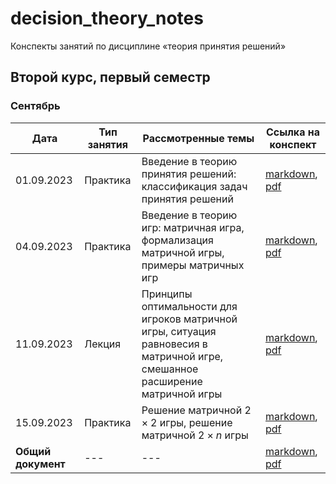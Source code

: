 # decision_theory_notes

Конспекты занятий по дисциплине «теория принятия решений» 

## Второй курс, первый семестр

### Сентябрь

| Дата       | Тип занятия | Рассмотренные темы                               | Ссылка на конспект |
|------------|-------------|--------------------------------------------------|--------------------|
| 01.09.2023 | Практика | Введение в теорию принятия решений: классификация задач принятия решений | [markdown](semester_01/september/01-09-2023.md), [pdf](semester_01/september/render/01-09-2023.pdf)       |
| 04.09.2023 | Практика | Введение в теорию игр: матричная игра, формализация матричной игры, примеры матричных игр | [markdown](semester_01/september/04-09-2023.md), [pdf](semester_01/september/render/04-09-2023.pdf)       |
| 11.09.2023 | Лекция | Принципы оптимальности для игроков матричной игры, ситуация равновесия в матричной игре, смешанное расширение матричной игры | [markdown](semester_01/september/11-09-2023.md), [pdf](semester_01/september/render/11-09-2023.pdf)       |
| 15.09.2023 | Практика | Решение матричной $2 \times 2$ игры, решение матричной $2 \times n$ игры | [markdown](semester_01/september/15-09-2023.md), [pdf](semester_01/september/render/15-09-2023.pdf)       |
| **Общий документ** | --- | ---| [markdown](semester_01/september/september.md), [pdf](semester_01/september/render/september.pdf)       |
